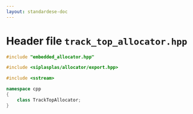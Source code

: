 ```yaml
---
layout: standardese-doc
---
```


# Header file `track_top_allocator.hpp`

``` cpp
#include "embedded_allocator.hpp"

#include <siplasplas/allocator/export.hpp>

#include <sstream>

namespace cpp
{
    class TrackTopAllocator;
}
```
